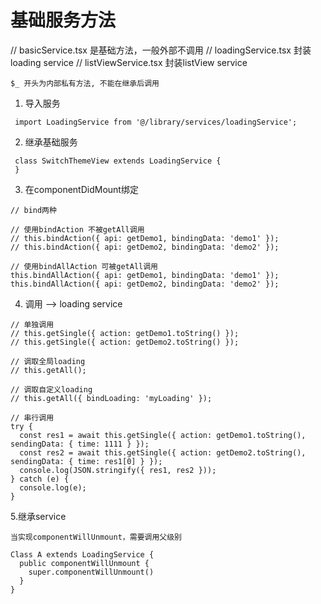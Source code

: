 # 基础服务方法

// basicService.tsx 是基础方法，一般外部不调用
// loadingService.tsx 封装loading service
// listViewService.tsx 封装listView service

```
$_ 开头为内部私有方法, 不能在继承后调用
```

1. 导入服务
```
 import LoadingService from '@/library/services/loadingService';
```

2. 继承基础服务
```
 class SwitchThemeView extends LoadingService {
 }
```
 
3. 在componentDidMount绑定
```
// bind两种

// 使用bindAction 不被getAll调用
// this.bindAction({ api: getDemo1, bindingData: 'demo1' });
// this.bindAction({ api: getDemo2, bindingData: 'demo2' });

// 使用bindAllAction 可被getAll调用
this.bindAllAction({ api: getDemo1, bindingData: 'demo1' });
this.bindAllAction({ api: getDemo2, bindingData: 'demo2' });
```

4. 调用 --> loading service
```
// 单独调用
// this.getSingle({ action: getDemo1.toString() });
// this.getSingle({ action: getDemo2.toString() });

// 调取全局loading
// this.getAll();

// 调取自定义loading
// this.getAll({ bindLoading: 'myLoading' });

// 串行调用
try {
  const res1 = await this.getSingle({ action: getDemo1.toString(), sendingData: { time: 1111 } });
  const res2 = await this.getSingle({ action: getDemo2.toString(), sendingData: { time: res1[0] } });
  console.log(JSON.stringify({ res1, res2 }));
} catch (e) {
  console.log(e);
}
```

5.继承service 
```
当实现componentWillUnmount，需要调用父级别

Class A extends LoadingService {
  public componentWillUnmount {
    super.componentWillUnmount()
  }
}

```
